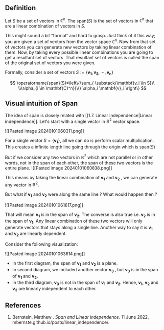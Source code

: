 
## Definition

Let $S$ be a set of vectors in $\mathbb{C}^n$. The $\text{span}(S)$ is the set of vectors in $\mathbb{C}^n$ that are a linear combination of vectors in $S$.  

This might sound a bit "formal" and hard to grasp. Just think of it this way; you are given a set of vectors from the vector space $\mathbb{C}^{n}$. Now from that set of vectors you can generate new vectors by taking linear combination of them. Now, by taking every possible linear combinations you are going to get a resultant set of vectors. That resultant set of vectors is called the span of the original set of vectors you were given. 

Formally, consider a set of vectors $S:=\{ \mathbf{v_1}, \mathbf{v_2},\cdots,\mathbf{v_{n}}\}$

$$
\operatorname{span}(S)=\left\{\sum_{ \substack{\mathbf{v_i \in S}\\ \\\alpha_{i \in \mathbf{C}^n}}\\} \alpha_i \mathbf{v}_i \right\}
$$

## Visual intuition of Span 

The idea of span is closely related with [[1.7. Linear Independence|Linear independence]]. Let's start with a single vector in $\mathbb{R}^2$ vector space. 

![[Pasted image 20240101060311.png]]

For a single vector $S=\{\mathbf{v_1}\}$, all we can do is perform scalar multiplication. This creates a infinite length line going through the origin which is $\text{span}(S)$ 

 But if we consider any two vectors in  $\mathbb{R}^2$ which are not parallel  or in other words, not in the span of each other, the span of these two vectors is the entire plane. 
 ![[Pasted image 20240101060838.png]]

This means by taking the linear combination of $\mathbf{v_1}$ and $\mathbf{v_{2}}$ , we can generate any vector in $\mathbb{R}^2$.

But what if $\mathbf{v_{1}}$ and $\mathbf{v_{2}}$ were along the same line ? What would happen then ?

![[Pasted image 20240101061617.png]]

That will mean $\mathbf{v_{1}}$ is in the span of $\mathbf{v_{2}}$. The converse is also true i.e. $\mathbf{v_{2}}$ is in the span of $\mathbf{v_{1}}$.  Any linear combination of these two vectors will only generate vectors that stays along a single line.  Another way to say it is $\mathbf{v_{1}}$ and $\mathbf{v_{2}}$
are linearly dependent.

Consider the following visualization:

![[Pasted image 20240101063614.png]]

- In the first diagram,  the span of $\mathbf{v_{1}}$ and $\mathbf{v_{2}}$ is a plane.
- In second diagram, we included another vector $\mathbf{v_{3}}$ , but  $\mathbf{v_{3}}$ is in the span of $\mathbf{v_{1}}$ and $\mathbf{v_{2}}$.
- In the third diagram, $\mathbf{v_{3}}$ is not in the span of $\mathbf{v_{1}}$ and $\mathbf{v_{2}}$. Hence, $\mathbf{v_{1}}$, $\mathbf{v_{2}}$ and $\mathbf{v_{3}}$ are linearly independent to each other.

## References

1. Bernstein, Matthew . _Span and Linear Independence_. 11 June 2022, mbernste.github.io/posts/linear_independence/.